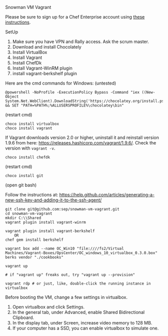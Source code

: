 Snowman VM Vagrant

Please be sure to sign up for a Chef Enterprise account using [these instructions](https://sepedia.net.sep.com/wiki/Hosted_Chef_Server#Getting_Connected_to_SEP_Chef_Server).

SetUp 

1. Make sure you have VPN and Rally access. Ask the scrum master.
1. Download and install Chocolately
1. Install VirtualBox
1. Install Vagrant
1. Install ChefDk
1. Install Vagrant-WinRM plugin
1. install vagrant-berkshelf plugin

Here are the cmd commands for Windows: (untested) 

	@powershell -NoProfile -ExecutionPolicy Bypass -Command "iex ((New-Object System.Net.WebClient).DownloadString('https://chocolatey.org/install.ps1'))" && SET "PATH=%PATH%;%ALLUSERSPROFILE%\chocolatey\bin"

(restart cmd)

	choco install virtualbox
	choco install vagrant

If Vagrant downloads version 2.0 or higher, uninstall it and reinstall version 1.9.6 from here: https://releases.hashicorp.com/vagrant/1.9.6/. Check the version with `vagrant -v`.

	choco install chefdk

(restart cmd)

	choco install git
	
(open git bash)

Follow the instructions at: https://help.github.com/articles/generating-a-new-ssh-key-and-adding-it-to-the-ssh-agent/
	
	git clone git@github.com:sep/snowman-vm-vagrant.git
	cd snowman-vm-vagrant
	mkdir C:\\Shared
	vagrant plugin install vagrant-winrm 
	
	vagrant plugin install vagrant-berkshelf
		OR
	chef gem install berkshelf
	
	vagrant box add --name OC_Win10 "file:////fs2/Virtual Machines/Vagrant-Boxes/OpsCenter/OC_windows_10_virtualbox_0.3.0.box"
	berks vendor "./cookbooks"
	
	vagrant up

	# if "vagrant up" freaks out, try "vagrant up --provision"

	vagrant rdp # or just, like, double-click the running instance in virtualbox

Before booting the VM, change a few settings in virtualbox.
1. Open virtualbox and click Settings.
1. In the general tab, under Advanced, enable Shared Bidirectional Clipboard.
1. In the display tab, under Screen, increase video memory to 128 MB.
1. If your computer has a SSD, you can enable virtualbox to simulate one.
